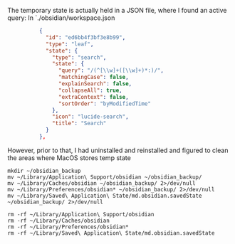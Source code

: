 
The temporary state is actually held in a JSON file\, where I found an active query\:
In \`\.\/obsidian\/workspace\.json
```json
          {
            "id": "ed6bb4f3bf3e8b99",
            "type": "leaf",
            "state": {
              "type": "search",
              "state": {
                "query": "/(^[\\w]+([\\w]+)*:)/",
                "matchingCase": false,
                "explainSearch": false,
                "collapseAll": true,
                "extraContext": false,
                "sortOrder": "byModifiedTime"
              },
              "icon": "lucide-search",
              "title": "Search"
            }
          },

```
However\, prior to that\, I had uninstalled and reinstalled and figured to clean the areas where MacOS stores temp state
```warp-runnable-command
mkdir ~/obsidian_backup
mv ~/Library/Application\ Support/obsidian ~/obsidian_backup/
mv ~/Library/Caches/obsidian ~/obsidian_backup/ 2>/dev/null
mv ~/Library/Preferences/obsidian* ~/obsidian_backup/ 2>/dev/null
mv ~/Library/Saved\ Application\ State/md.obsidian.savedState ~/obsidian_backup/ 2>/dev/null

rm -rf ~/Library/Application\ Support/obsidian
rm -rf ~/Library/Caches/obsidian
rm -rf ~/Library/Preferences/obsidian*
rm -rf ~/Library/Saved\ Application\ State/md.obsidian.savedState
```
